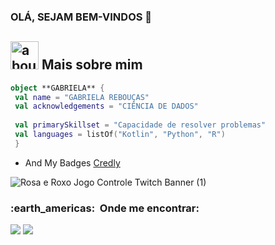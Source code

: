 ### OLÁ, SEJAM BEM-VINDOS 🦄
## <img width="45" alt="about" src="https://raw.github.com/elizarov/elizarov/master/about.png"> Mais sobre mim

```kotlin
object **GABRIELA** {
 val name = "GABRIELA REBOUÇAS"
 val acknowledgements = "CIÊNCIA DE DADOS"
 
 val primarySkillset = "Capacidade de resolver problemas"
 val languages = listOf("Kotlin", "Python", "R")
 }
```


- And My Badges [Credly](https://www.credly.com/earner/earned)

![Rosa e Roxo Jogo Controle Twitch Banner (1)](https://user-images.githubusercontent.com/89526250/179100349-97aabd6d-c757-48e0-ac78-0cb55cfceeff.png)




  <h3> :earth_americas: &nbsp;Onde me encontrar: </h3> 

<a href="#" alt="Linkedin">
  <img src="https://img.shields.io/badge/-Linkedin-0e76a8?style=flat-square&logo=Linkedin&logoColor=white&link=gabriela-santana-801602201/" /></a>
  
  <a href="#" alt="Gmail">
  <img src="https://img.shields.io/badge/-Gmail-FF0000?style=flat-square&labelColor=FF0000&logo=gmail&logoColor=white&link=gabriellareboucas6@gmail.com" /></a>
